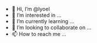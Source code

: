 - 👋 Hi, I’m @lyoel
- 👀 I’m interested in ...
- 🌱 I’m currently learning ...
- 💞️ I’m looking to collaborate on ...
- 📫 How to reach me ...

<!---
lyoel/lyoel is a ✨ special ✨ repository because its `README.md` (this file) appears on your GitHub profile.
You can click the Preview link to take a look at your changes.
--->
